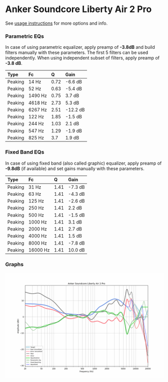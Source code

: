 # Anker Soundcore Liberty Air 2 Pro
See [usage instructions](https://github.com/jaakkopasanen/AutoEq#usage) for more options and info.

### Parametric EQs
In case of using parametric equalizer, apply preamp of **-3.8dB** and build filters manually
with these parameters. The first 5 filters can be used independently.
When using independent subset of filters, apply preamp of **-3.8 dB**.

| Type    | Fc      |    Q | Gain     |
|:--------|:--------|:-----|:---------|
| Peaking | 14 Hz   | 0.72 | -6.6 dB  |
| Peaking | 52 Hz   | 0.63 | -5.4 dB  |
| Peaking | 1490 Hz | 0.75 | 3.7 dB   |
| Peaking | 4618 Hz | 2.73 | 5.3 dB   |
| Peaking | 6267 Hz | 2.51 | -12.2 dB |
| Peaking | 122 Hz  | 1.85 | -1.5 dB  |
| Peaking | 244 Hz  | 1.03 | 2.1 dB   |
| Peaking | 547 Hz  | 1.29 | -1.9 dB  |
| Peaking | 825 Hz  | 3.7  | 1.9 dB   |

### Fixed Band EQs
In case of using fixed band (also called graphic) equalizer, apply preamp of **-9.8dB**
(if available) and set gains manually with these parameters.

| Type    | Fc       |    Q | Gain    |
|:--------|:---------|:-----|:--------|
| Peaking | 31 Hz    | 1.41 | -7.3 dB |
| Peaking | 63 Hz    | 1.41 | -4.3 dB |
| Peaking | 125 Hz   | 1.41 | -2.6 dB |
| Peaking | 250 Hz   | 1.41 | 2.2 dB  |
| Peaking | 500 Hz   | 1.41 | -1.5 dB |
| Peaking | 1000 Hz  | 1.41 | 3.1 dB  |
| Peaking | 2000 Hz  | 1.41 | 2.7 dB  |
| Peaking | 4000 Hz  | 1.41 | 1.5 dB  |
| Peaking | 8000 Hz  | 1.41 | -7.8 dB |
| Peaking | 16000 Hz | 1.41 | 10.0 dB |

### Graphs
![](./Anker%20Soundcore%20Liberty%20Air%202%20Pro.png)